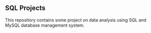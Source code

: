 ## SQL Projects
This repository contains some project on data analysis using SQL and MySQL database management system.